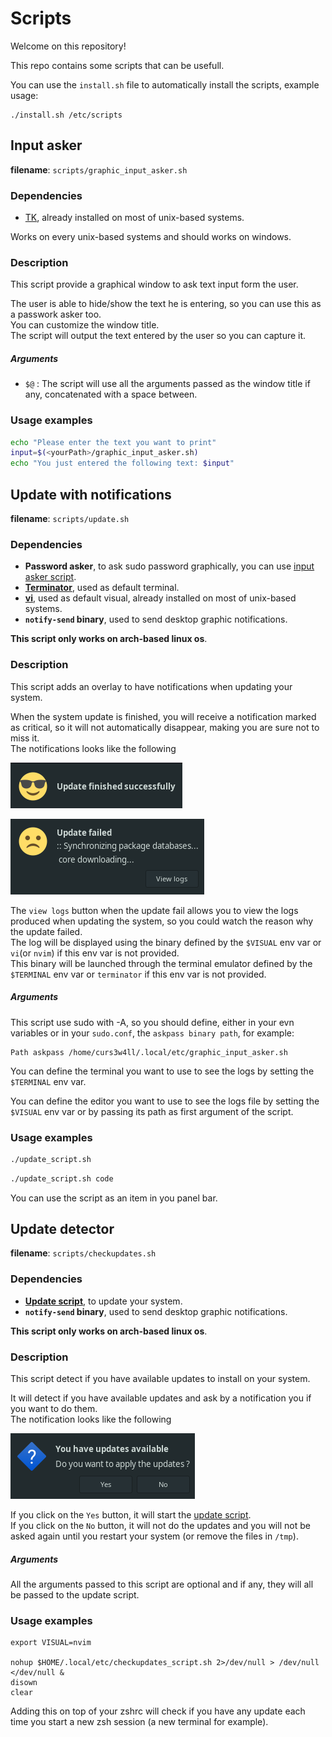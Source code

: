 # Scripts

Welcome on this repository!

This repo contains some scripts that can be usefull.

You can use the `install.sh` file to automatically install the scripts, example usage:
```
./install.sh /etc/scripts
```

## Input asker

**filename**: `scripts/graphic_input_asker.sh`

### Dependencies

- [TK](https://www.tcl.tk/software/tcltk/), already installed on most of unix-based systems.

Works on every unix-based systems and should works on windows.

### Description

This script provide a graphical window to ask text input form the user.

The user is able to hide/show the text he is entering, so you can use this as a passwork asker too.  
You can customize the window title.  
The script will output the text entered by the user so you can capture it.

##### Arguments

- `$@` : The script will use all the arguments passed as the window title if any, concatenated with a space between.

### Usage examples

```sh
echo "Please enter the text you want to print"
input=$(<yourPath>/graphic_input_asker.sh)
echo "You just entered the following text: $input"
```

## Update with notifications

**filename**: `scripts/update.sh`  

### Dependencies

- **Password asker**, to ask sudo password graphically, you can use [input asker script](#input-asker).
- **[Terminator](https://terminator-gtk3.readthedocs.io/en/latest/)**, used as default terminal.
- **[vi](https://fr.wikipedia.org/wiki/Vi)**, used as default visual, already installed on most of unix-based systems.
- **`notify-send` binary**, used to send desktop graphic notifications.

**This script only works on arch-based linux os**.

### Description

This script adds an overlay to have notifications when updating your system.

When the system update is finished, you will receive a notification marked as critical, so it will not automatically disappear, making you are sure not to miss it.  
The notifications looks like the following

![Update success preview](img/updateSuccess.png)

![Update failed preview](img/updateFail.png)

The `view logs` button when the update fail allows you to view the logs produced when updating the system, so you could watch the reason why the update failed.  
The log will be displayed using the binary defined by the `$VISUAL` env var or `vi`(or `nvim`) if this env var is not provided.  
This binary will be launched through the terminal emulator defined by the `$TERMINAL` env var or `terminator` if this env var is not provided.

##### Arguments

This script use sudo with -A, so you should define, either in your evn variables or in your `sudo.conf`, the `askpass binary path`, for example:
```
Path askpass /home/curs3w4ll/.local/etc/graphic_input_asker.sh
```

You can define the terminal you want to use to see the logs by setting the `$TERMINAL` env var.

You can define the editor you want to use to see the logs file by setting the `$VISUAL` env var or by passing its path as first argument of the script.

### Usage examples

```sh
./update_script.sh
```

```sh
./update_script.sh code
```

You can use the script as an item in you panel bar.

## Update detector

**filename**: `scripts/checkupdates.sh`

### Dependencies

- **[Update script](#update-with-notifications)**, to update your system.
- **`notify-send` binary**, used to send desktop graphic notifications.

**This script only works on arch-based linux os**.

### Description

This script detect if you have available updates to install on your system.

It will detect if you have available updates and ask by a notification you if you want to do them.  
The notification looks like the following

![Updator notification preview](img/updator.png)

If you click on the `Yes` button, it will start the [update script](#update-with-notifications).  
If you click on the `No` button, it will not do the updates and you will not be asked again until you restart your system (or remove the files in `/tmp`).

##### Arguments

All the arguments passed to this script are optional and if any, they will all be passed to the update script.

### Usage examples

```zshrc
export VISUAL=nvim

nohup $HOME/.local/etc/checkupdates_script.sh 2>/dev/null > /dev/null </dev/null &
disown
clear
```

Adding this on top of your zshrc will check if you have any update each time you start a new zsh session (a new terminal for example).
<!-- Template: -->
<!-- ##  -->
<!--  -->
<!-- **filename**: `` -->
<!--  -->
<!-- ### Dependencies -->
<!--  -->
<!--  -->
<!-- ### Description -->
<!--  -->
<!--  -->
<!-- ##### Arguments -->
<!--  -->
<!-- ### Usage examples -->
<!--  -->
<!-- ```sh -->
<!-- ``` -->
